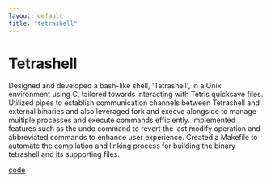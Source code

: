 ```yaml
---
layout: default
title: "tetrashell"
---
```



<h1>Tetrashell</h1>

<p>Designed and developed a bash-like shell, 'Tetrashell', in a Unix environment using C, tailored towards interacting with Tetris quicksave files. Utilized pipes to establish communication channels between Tetrashell and external binaries and also leveraged fork and execve alongside to manage multiple processes and execute commands efficiently. Implemented features such as the undo command to revert the last modify operation and abbreviated commands to enhance user experience. Created a Makefile to automate the compilation and linking process for building the binary tetrashell and its supporting files.</p>

<a href="https://github.com/ajanibekcode/tetrashell">code</a>